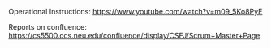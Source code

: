 Operational Instructions: https://www.youtube.com/watch?v=m09_5Ko8PyE

Reports on confluence: https://cs5500.ccs.neu.edu/confluence/display/CSFJ/Scrum+Master+Page

